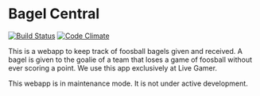 # Bagel Central
[![Build Status](https://circleci.com/gh/winterchord/foosball-bagels.svg?style=shield&circle-token=:circle-token)](https://circleci.com/gh/winterchord/foosball-bagels) [![Code Climate](https://codeclimate.com/github/winterchord/foosball-bagels/badges/gpa.svg)](https://codeclimate.com/github/winterchord/foosball-bagels)

This is a webapp to keep track of foosball bagels given and received. A bagel is given to the goalie of a team that loses a game of foosball without ever scoring a point. We use this app exclusively at Live Gamer.

This webapp is in maintenance mode. It is not under active development.
